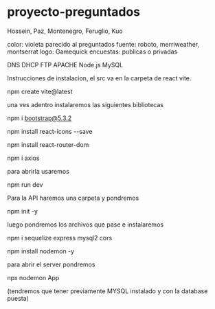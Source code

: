 # proyecto-preguntados
Hossein, Paz, Montenegro, Feruglio, Kuo


color: violeta
parecido al preguntados
fuente: roboto, merriweather, montserrat
logo: Gamequick
encuestas: publicas o privadas


DNS
DHCP
FTP
APACHE
Node.js
MySQL


Instrucciones de instalacion, el src va en la carpeta de react vite.

npm create vite@latest

una ves adentro instalaremos las siguientes bibliotecas

npm i bootstrap@5.3.2

npm install react-icons --save

npm install react-router-dom

npm i axios

para abrirla usaremos

npm run dev


Para la API haremos una carpeta y pondremos

npm init -y

luego pondremos los archivos que pase e instalaremos

npm i sequelize express mysql2 cors

npm install nodemon -y 

para abrir el server pondremos

npx nodemon App

(tendremos que tener previamente MYSQL instalado y con la database puesta) 
